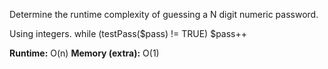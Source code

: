 Determine the runtime complexity of guessing a N digit numeric password.

Using integers.
while (testPass($pass) != TRUE)
  $pass++

**Runtime:** O(n)
**Memory (extra):** O(1)